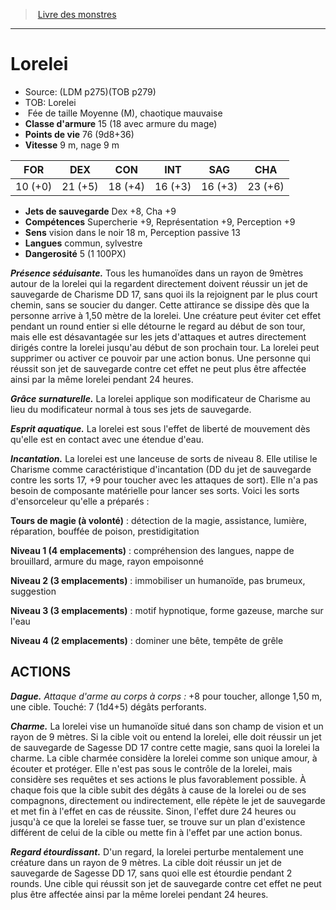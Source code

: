 ﻿> [Livre des monstres](tome_of_beasts.md)

---

# Lorelei

- Source: (LDM p275)(TOB p279)
- TOB: Lorelei
-  Fée de taille Moyenne (M), chaotique mauvaise
- **Classe d'armure** 15 (18 avec armure du mage)
- **Points de vie** 76 (9d8+36)
- **Vitesse** 9 m, nage 9 m

|FOR|DEX|CON|INT|SAG|CHA|
|---|---|---|---|---|---|
|10 (+0)|21 (+5)|18 (+4)|16 (+3)|16 (+3)|23 (+6)|

- **Jets de sauvegarde** Dex +8, Cha +9
- **Compétences** Supercherie +9, Représentation +9, Perception +9
- **Sens** vision dans le noir 18 m, Perception passive 13
- **Langues** commun, sylvestre
- **Dangerosité** 5 (1 100PX)

**_Présence séduisante._** Tous les humanoïdes dans un rayon de 9mètres autour de la lorelei qui la regardent directement doivent réussir un jet de sauvegarde de Charisme DD 17, sans quoi ils la rejoignent par le plus court chemin, sans se soucier du danger. Cette attirance se dissipe dès que la personne arrive à 1,50 mètre de la lorelei. Une créature peut éviter cet effet pendant un round entier si elle détourne le regard au début de son tour, mais elle est désavantagée sur les jets d'attaques et autres directement dirigés contre la lorelei jusqu'au début de son prochain tour. La lorelei peut supprimer ou activer ce pouvoir par une action bonus. Une personne qui réussit son jet de sauvegarde contre cet effet ne peut plus être affectée ainsi par la même lorelei pendant 24 heures.

**_Grâce surnaturelle._** La lorelei applique son modificateur de Charisme au lieu du modificateur normal à tous ses jets de sauvegarde.

**_Esprit aquatique._** La lorelei est sous l'effet de liberté de mouvement
dès qu'elle est en contact avec une étendue d'eau.

**_Incantation._** La lorelei est une lanceuse de sorts de niveau 8. Elle utilise le Charisme comme caractéristique d'incantation (DD du jet de sauvegarde contre les sorts 17, +9 pour toucher avec les attaques de sort). Elle n'a pas besoin de composante matérielle pour lancer ses sorts. Voici les sorts d'ensorceleur qu'elle a préparés :

**Tours de magie (à volonté)** : détection de la magie, assistance, lumière, réparation, bouffée de poison, prestidigitation

**Niveau 1 (4 emplacements)** : compréhension des langues, nappe de brouillard, armure du mage, rayon empoisonné

**Niveau 2 (3 emplacements)** : immobiliser un humanoïde, pas brumeux, suggestion

**Niveau 3 (3 emplacements)** : motif hypnotique, forme gazeuse, marche sur l'eau

**Niveau 4 (2 emplacements)** : dominer une bête, tempête de grêle

## ACTIONS

**_Dague._** _Attaque d'arme au corps à corps :_ +8 pour toucher, allonge 1,50 m, une cible. Touché: 7 (1d4+5) dégâts perforants.

**_Charme._** La lorelei vise un humanoïde situé dans son champ de vision et un rayon de 9 mètres. Si la cible voit ou entend la lorelei, elle doit réussir un jet de sauvegarde de Sagesse DD 17 contre cette magie, sans quoi la lorelei la charme. La cible charmée considère la lorelei comme son unique amour, à écouter et protéger. Elle n'est pas sous le contrôle de la lorelei, mais considère ses requêtes et ses actions le plus favorablement possible. À chaque fois que la cible subit des dégâts à cause de la lorelei ou de ses compagnons, directement ou indirectement, elle répète le jet de sauvegarde et met fin à l'effet en cas de réussite. Sinon, l'effet dure 24 heures ou jusqu'à ce que la lorelei se fasse tuer, se trouve sur un plan d'existence différent de celui de la cible ou mette fin à l'effet par une action bonus.

**_Regard étourdissant._** D'un regard, la lorelei perturbe mentalement une créature dans un rayon de 9 mètres. La cible doit réussir un jet de sauvegarde de Sagesse DD 17, sans quoi elle est étourdie pendant 2 rounds. Une cible qui réussit son jet de sauvegarde contre cet effet ne peut plus être affectée ainsi par la même lorelei pendant 24 heures.

